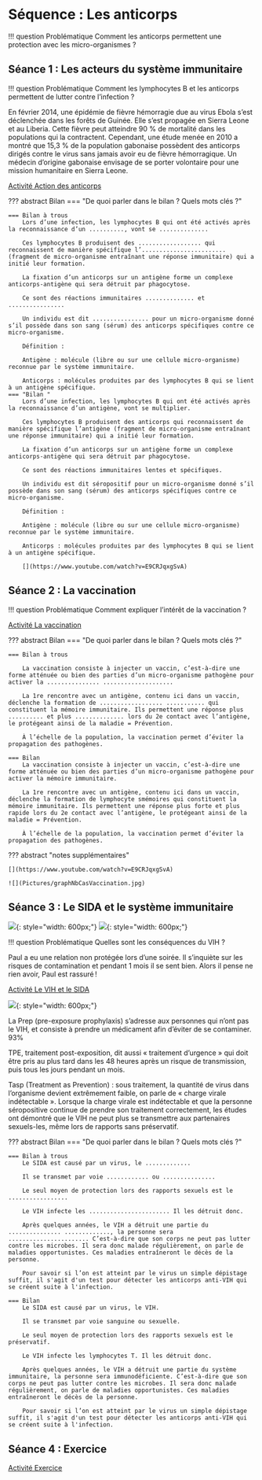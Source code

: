 # Séquence : Les anticorps

!!! question Problématique
    Comment les anticorps permettent une protection avec les micro-organismes ?

## Séance 1 : Les acteurs du système immunitaire

!!! question Problématique
    Comment les lymphocytes B et les anticorps permettent de lutter contre l’infection ?

En février 2014, une épidémie de fièvre hémorragie due au virus Ebola s’est déclenchée dans les forêts de Guinée. Elle s’est propagée en Sierra Leone et au Liberia. Cette fièvre peut atteindre 90 % de mortalité dans les populations qui la contractent. Cependant, une étude menée en 2010 a montré que 15,3 % de la population gabonaise possèdent des anticorps dirigés contre le virus sans jamais avoir eu de fièvre hémorragique. Un médecin d’origine gabonaise envisage de se porter volontaire pour une mission humanitaire en Sierra Leone.

[Activité Action des anticorps](../anticorps)





??? abstract Bilan
    === "De quoi parler dans le bilan ? Quels mots clés ?"

    === Bilan à trous
        Lors d’une infection, les lymphocytes B qui ont été activés après la reconnaissance d’un .........., vont se .............. 

        Ces lymphocytes B produisent des .................. qui reconnaissent de manière spécifique l’........................ (fragment de micro-organisme entraînant une réponse immunitaire) qui a initié leur formation.

        La fixation d’un anticorps sur un antigène forme un complexe anticorps-antigène qui sera détruit par phagocytose.

        Ce sont des réactions immunitaires .............. et ................

        Un individu est dit ................ pour un micro-organisme donné s’il possède dans son sang (sérum) des anticorps spécifiques contre ce micro-organisme.

        Définition : 

        Antigène : molécule (libre ou sur une cellule micro-organisme) reconnue par le système immunitaire.

        Anticorps : molécules produites par des lymphocytes B qui se lient à un antigène spécifique.
    === "Bilan "
        Lors d’une infection, les lymphocytes B qui ont été activés après la reconnaissance d’un antigène, vont se multiplier. 

        Ces lymphocytes B produisent des anticorps qui reconnaissent de manière spécifique l’antigène (fragment de micro-organisme entraînant une réponse immunitaire) qui a initié leur formation.

        La fixation d’un anticorps sur un antigène forme un complexe anticorps-antigène qui sera détruit par phagocytose.

        Ce sont des réactions immunitaires lentes et spécifiques.

        Un individu est dit séropositif pour un micro-organisme donné s’il possède dans son sang (sérum) des anticorps spécifiques contre ce micro-organisme.

        Définition : 

        Antigène : molécule (libre ou sur une cellule micro-organisme) reconnue par le système immunitaire.

        Anticorps : molécules produites par des lymphocytes B qui se lient à un antigène spécifique.

        [](https://www.youtube.com/watch?v=E9CRJqxgSvA)


## Séance 2 : La vaccination

!!! question Problématique
    Comment expliquer l’intérêt de la vaccination ?


[Activité La vaccination](../vaccin)



??? abstract Bilan
    === "De quoi parler dans le bilan ? Quels mots clés ?"


    === Bilan à trous

        La vaccination consiste à injecter un vaccin, c’est-à-dire une forme atténuée ou bien des parties d’un micro-organisme pathogène pour activer la ............... ....................

        La 1re rencontre avec un antigène, contenu ici dans un vaccin, déclenche la formation de .................. ........... qui constituent la mémoire immunitaire. Ils permettent une réponse plus .......... et plus .............. lors du 2e contact avec l’antigène, le protégeant ainsi de la maladie = Prévention.

        À l’échelle de la population, la vaccination permet d’éviter la propagation des pathogènes.

    === Bilan
        La vaccination consiste à injecter un vaccin, c’est-à-dire une forme atténuée ou bien des parties d’un micro-organisme pathogène pour activer la mémoire immunitaire.

        La 1re rencontre avec un antigène, contenu ici dans un vaccin, déclenche la formation de lymphocyte smémoires qui constituent la mémoire immunitaire. Ils permettent une réponse plus forte et plus rapide lors du 2e contact avec l’antigène, le protégeant ainsi de la maladie = Prévention.

        À l’échelle de la population, la vaccination permet d’éviter la propagation des pathogènes.

??? abstract "notes supplémentaires"

    [](https://www.youtube.com/watch?v=E9CRJqxgSvA)

    ![](Pictures/graphNbCasVaccination.jpg)

## Séance 3 : Le SIDA et le système immunitaire


![](Pictures/campagneSidaFrance.png){: style="width: 600px;"}
![](Pictures/nbCasSida2016.jpg){: style="width: 600px;"}

!!! question Problématique
    Quelles sont les conséquences du VIH ?

Paul a eu une relation non protégée lors d’une soirée. Il s’inquiète sur les risques de contamination et pendant 1 mois il se sent bien. Alors il pense ne rien avoir, Paul est rassuré !
 

[Activité Le VIH et le SIDA](../sida)

![](Pictures/prenventionVIH.png){: style="width: 600px;"}

La Prep (pre-exposure prophylaxis) s’adresse aux personnes qui n’ont pas le VIH, et consiste à prendre un médicament afin d’éviter de se contaminer. 93%

TPE, traitement post-exposition, dit aussi « traitement d’urgence » qui doit être pris au plus tard dans les 48 heures après un risque de transmission, puis tous les jours pendant un mois.

Tasp (Treatment as Prevention) : sous traitement, la quantité de virus dans l’organisme devient extrêmement faible, on parle de « charge virale indétectable ». Lorsque la charge virale est indétectable et que la personne séropositive continue de prendre son traitement correctement, les études ont démontré que le VIH ne peut plus se transmettre aux partenaires sexuels-les, même lors de rapports sans préservatif.


??? abstract Bilan
    === "De quoi parler dans le bilan ? Quels mots clés ?"


    === Bilan à trous
        Le SIDA est causé par un virus, le .............

        Il se transmet par voie ............ ou ...............

        Le seul moyen de protection lors des rapports sexuels est le .................

        Le VIH infecte les ....................... Il les détruit donc.

        Après quelques années, le VIH a détruit une partie du ............... ............., la personne sera ....................... C’est-à-dire que son corps ne peut pas lutter contre les microbes. Il sera donc malade régulièrement, on parle de maladies opportunistes. Ces maladies entraîneront le décès de la personne.

        Pour savoir si l’on est atteint par le virus un simple dépistage suffit, il s'agit d'un test pour détecter les anticorps anti-VIH qui se créent suite à l'infection.

    === Bilan
        Le SIDA est causé par un virus, le VIH.

        Il se transmet par voie sanguine ou sexuelle.

        Le seul moyen de protection lors des rapports sexuels est le préservatif.

        Le VIH infecte les lymphocytes T. Il les détruit donc.

        Après quelques années, le VIH a détruit une partie du système immunitaire, la personne sera immunodéficiente. C’est-à-dire que son corps ne peut pas lutter contre les microbes. Il sera donc malade régulièrement, on parle de maladies opportunistes. Ces maladies entraîneront le décès de la personne.

        Pour savoir si l’on est atteint par le virus un simple dépistage suffit, il s'agit d'un test pour détecter les anticorps anti-VIH qui se créent suite à l'infection.

## Séance 4 : Exercice


[Activité Exercice](../exercice)